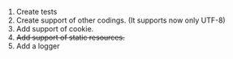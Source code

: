 1. Create tests
2. Create support of other codings. (It supports now only UTF-8)
3. Add support of cookie.
4. ~~Add support of static resources.~~
5. Add a logger
